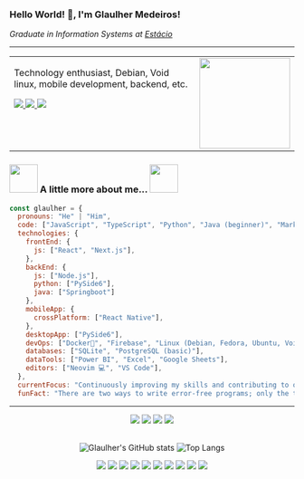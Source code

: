 ### Hello World! 🖖, I'm Glaulher Medeiros! 

<p>
 <em>
   Graduate in Information Systems at 
   <a href="https://estacio.br/estude-na-estacio/nossa-graduacao">
     Estácio
   </a>
 
 </em>
</p>



--- 
   
<table>
  <tr>
    <td style="vertical-align: top;">
      <p>
        Technology enthusiast, Debian, Void linux, mobile development, backend, etc.
      </p>
      <p>
        <a href="https://www.linkedin.com/in/glaulher-medeiros-03799967/" target="_blank">
          <img src="https://img.shields.io/badge/LinkedIn-0077B5?style=for-the-badge&logo=linkedin&logoColor=white">
        </a>
        <a href="https://glaulher.github.io/" target="_blank">
          <img src="https://img.shields.io/badge/github.io-gray?style=for-the-badge&logo=github&logoColor=white">
        </a>
        <a href="https://terminaldopenguin.blogspot.com/" target="_blank">
          <img src="https://img.shields.io/badge/blog-orange?style=for-the-badge&logo=blogger&logoColor=white">
        </a>
      </p>
    </td>
    <td style="text-align: center;">
      <img src="https://media.giphy.com/media/wwg1suUiTbCY8H8vIA/giphy-downsized-large.gif" width="160" />
    </td>
  </tr>
</table>

 




### <img src="https://media.giphy.com/media/VgCDAzcKvsR6OM0uWg/giphy.gif" width="50"> A little more about me...  <img src="https://media.giphy.com/media/WUlplcMpOCEmTGBtBW/giphy.gif" width="50">  

```javascript
const glaulher = {
  pronouns: "He" | "Him",
  code: ["JavaScript", "TypeScript", "Python", "Java (beginner)", "Markdown"],
  technologies: {
    frontEnd: {
      js: ["React", "Next.js"],
    },
    backEnd: {
      js: ["Node.js"],
      python: ["PySide6"],
      java: ["Springboot"]
    },
    mobileApp: {
      crossPlatform: ["React Native"],
    },
    desktopApp: ["PySide6"],
    devOps: ["Docker🐳", "Firebase", "Linux (Debian, Fedora, Ubuntu, Void Linux)"],
    databases: ["SQLite", "PostgreSQL (basic)"],
    dataTools: ["Power BI", "Excel", "Google Sheets"],
    editors: ["Neovim 💻", "VS Code"],
  },
  currentFocus: "Continuously improving my skills and contributing to open source projects",
  funFact: "There are two ways to write error-free programs; only the third one works",
```


---
<!--START_SECTION:waka-->

<div align='center'> 
    <img src=https://img.shields.io/badge/JavaScript-F7DF1E?style=for-the-badge&logo=javascript&logoColor=black />
    <img src=https://img.shields.io/badge/TypeScript-007ACC?style=for-the-badge&logo=typescript&logoColor=white />  
    <img src="https://img.shields.io/badge/Python-3776AB?style=for-the-badge&logo=python&logoColor=white" />
    <img src="https://img.shields.io/badge/Java-ED8B00?style=for-the-badge&logo=openjdk&logoColor=white" />
</div>
  
 <br>
<div align='center'>             
 
![Glaulher's GitHub stats](https://github-readme-stats.vercel.app/api?username=glaulher&show_icons=true&theme=tokyonight) 
![Top Langs](https://github-readme-stats.vercel.app/api/top-langs/?username=glaulher&hide=html&layout=compact&theme=tokyonight) 
   
</div>

<div align='center'>   
  <img src=https://img.shields.io/badge/React_Native-20232A?style=for-the-badge&logo=react&logoColor=61DAFB />  
  <img src=https://img.shields.io/badge/Figma-F24E1E?style=for-the-badge&logo=figma&logoColor=white />
  <img src=https://img.shields.io/badge/Node.js-43853D?style=for-the-badge&logo=node-dot-js&logoColor=white />
  <img src=https://img.shields.io/badge/SQLite-07405E?style=for-the-badge&logo=sqlite&logoColor=white />
  <img src=https://img.shields.io/badge/Insomnia-5849be?style=for-the-badge&logo=Insomnia&logoColor=white /> 
  <img src=https://img.shields.io/badge/Void-Linux-ABC2AB?style=for-the-badge&logo=void&logoColor=white />
  <img src=https://img.shields.io/badge/Debian-D70A53?style=for-the-badge&logo=debian&logoColor=white />
  <img src=https://img.shields.io/badge/docker-%230db7ed.svg?style=for-the-badge&logo=docker&logoColor=white />
 <img src=https://img.shields.io/badge/Power%20By-8A2BE2?style=for-the-badge&logo=void&logoColor=white />
  <img src="https://img.shields.io/badge/Neovim-57A143?style=for-the-badge&logo=neovim&logoColor=white" />
</div>
  
  

 

